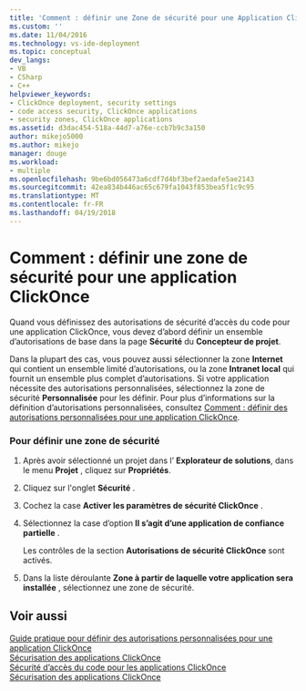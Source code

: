 ```yaml
---
title: 'Comment : définir une Zone de sécurité pour une Application ClickOnce | Documents Microsoft'
ms.custom: ''
ms.date: 11/04/2016
ms.technology: vs-ide-deployment
ms.topic: conceptual
dev_langs:
- VB
- CSharp
- C++
helpviewer_keywords:
- ClickOnce deployment, security settings
- code access security, ClickOnce applications
- security zones, ClickOnce applications
ms.assetid: d3dac454-518a-44d7-a76e-ccb7b9c3a150
author: mikejo5000
ms.author: mikejo
manager: douge
ms.workload:
- multiple
ms.openlocfilehash: 9be6bd056473a6cdf7d4bf3bef2aedafe5ae2143
ms.sourcegitcommit: 42ea834b446ac65c679fa1043f853bea5f1c9c95
ms.translationtype: MT
ms.contentlocale: fr-FR
ms.lasthandoff: 04/19/2018
---
```

# <a name="how-to-set-a-security-zone-for-a-clickonce-application"></a>Comment : définir une zone de sécurité pour une application ClickOnce
Quand vous définissez des autorisations de sécurité d’accès du code pour une application ClickOnce, vous devez d’abord définir un ensemble d’autorisations de base dans la page **Sécurité** du **Concepteur de projet**.  
  
 Dans la plupart des cas, vous pouvez aussi sélectionner la zone **Internet** qui contient un ensemble limité d’autorisations, ou la zone **Intranet local** qui fournit un ensemble plus complet d’autorisations. Si votre application nécessite des autorisations personnalisées, sélectionnez la zone de sécurité **Personnalisée** pour les définir. Pour plus d’informations sur la définition d’autorisations personnalisées, consultez [Comment : définir des autorisations personnalisées pour une application ClickOnce](../deployment/how-to-set-custom-permissions-for-a-clickonce-application.md).  
  
### <a name="to-set-a-security-zone"></a>Pour définir une zone de sécurité  
  
1.  Après avoir sélectionné un projet dans l’ **Explorateur de solutions**, dans le menu **Projet** , cliquez sur **Propriétés**.  
  
2.  Cliquez sur l'onglet **Sécurité** .  
  
3.  Cochez la case **Activer les paramètres de sécurité ClickOnce** .  
  
4.  Sélectionnez la case d’option **Il s’agit d’une application de confiance partielle** .  
  
     Les contrôles de la section **Autorisations de sécurité ClickOnce** sont activés.  
  
5.  Dans la liste déroulante **Zone à partir de laquelle votre application sera installée** , sélectionnez une zone de sécurité.  
  
## <a name="see-also"></a>Voir aussi  
 [Guide pratique pour définir des autorisations personnalisées pour une application ClickOnce](../deployment/how-to-set-custom-permissions-for-a-clickonce-application.md)   
 [Sécurisation des applications ClickOnce](../deployment/securing-clickonce-applications.md)   
 [Sécurité d’accès du code pour les applications ClickOnce](../deployment/code-access-security-for-clickonce-applications.md)   
 [Sécurisation des applications ClickOnce](../deployment/securing-clickonce-applications.md)